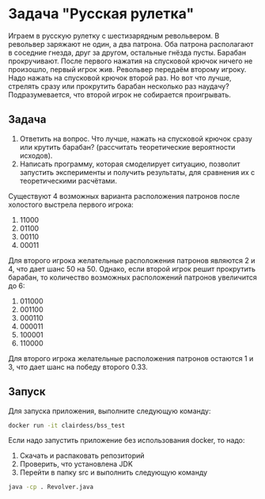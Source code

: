 # Задача "Русская рулетка"

Играем в русскую рулетку с шестизарядным револьвером.
В револьвер заряжают не один, а два патрона.
Оба патрона располагают в соседние гнезда, друг за другом, остальные гнёзда пусты.
Барабан прокручивают.
После первого нажатия на спусковой крючок ничего не произошло, первый игрок жив.
Револьвер передаём второму игроку. Надо нажать на спусковой крючок второй раз.
Но вот что лучше, стрелять сразу или прокрутить барабан несколько раз наудачу?
Подразумевается, что второй игрок не собирается проигрывать.
## Задача

1. Ответить на вопрос. Что лучше, нажать на спусковой крючок сразу или крутить барабан? (рассчитать теоретические вероятности исходов).
2. Написать программу, которая смоделирует ситуацию, позволит запустить эксперименты и получить результаты, для сравнения их с теоретическими расчётами.

Существуют 4 возможных варианта расположения патронов после холостого выстрела первого игрока:

1. 11000 
2. 01100 
3. 00110 
4. 00011 

Для второго игрока желательные расположения патронов являются 2 и 4, что дает шанс 50 на 50. Однако, если второй игрок решит прокрутить барабан, то количество возможных расположений патронов увеличится до 6:

1. 011000
2. 001100
3. 000110
4. 000011
5. 100001
6. 110000

Для второго игрока желательные расположения патронов остаются 1 и 3, что дает шанс на победу второго 0.33.

## Запуск
Для запуска приложения, выполните следующую команду:

```bash
docker run -it clairdess/bss_test
```
Если надо запустить приложение без использования docker, то надо:
1. Скачать и распаковать репозиторий
2. Проверить, что установлена JDK
3. Перейти в папку src и выполнить следующую команду
```bash
java -cp . Revolver.java
```
